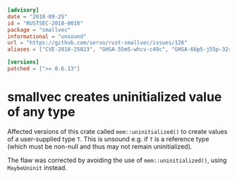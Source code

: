 ```toml
[advisory]
date = "2018-09-25"
id = "RUSTSEC-2018-0018"
package = "smallvec"
informational = "unsound"
url = "https://github.com/servo/rust-smallvec/issues/126"
aliases = ["CVE-2018-25023", "GHSA-55m5-whcv-c49c", "GHSA-66p5-j55p-32r9"]

[versions]
patched = [">= 0.6.13"]
```

# smallvec creates uninitialized value of any type

Affected versions of this crate called `mem::uninitialized()` to create values of a user-supplied type `T`.
This is unsound e.g. if `T` is a reference type (which must be non-null and thus may not remain uninitialized).
 
The flaw was corrected by avoiding the use of `mem::uninitialized()`, using `MaybeUninit` instead.
